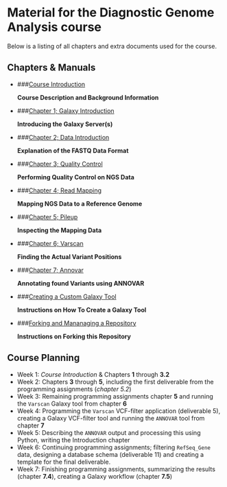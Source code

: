 # Material for the Diagnostic Genome Analysis course

Below is a listing of all chapters and extra documents used for the course.

## Chapters & Manuals

* ###[Course Introduction](http://nbviewer.jupyter.org/urls/bitbucket.org/mkempenaar/diagnosticgenomeanalysis/raw/master/chapters/00_introduction.ipynb)

    **Course Description and Background Information**  

* ###[Chapter 1; Galaxy Introduction](http://nbviewer.jupyter.org/urls/bitbucket.org/mkempenaar/diagnosticgenomeanalysis/raw/master/chapters/01_galaxy_introduction.ipynb)

    **Introducing the Galaxy Server(s)**  

* ###[Chapter 2; Data Introduction](http://nbviewer.jupyter.org/urls/bitbucket.org/mkempenaar/diagnosticgenomeanalysis/raw/master/chapters/02_data.ipynb)

    **Explanation of the FASTQ Data Format**

* ###[Chapter 3; Quality Control](http://nbviewer.jupyter.org/urls/bitbucket.org/mkempenaar/diagnosticgenomeanalysis/raw/master/chapters/03_qc.ipynb)

    **Performing Quality Control on NGS Data**

* ###[Chapter 4; Read Mapping](http://nbviewer.jupyter.org/urls/bitbucket.org/mkempenaar/diagnosticgenomeanalysis/raw/master/chapters/04_read_mapping.ipynb)

    **Mapping NGS Data to a Reference Genome**

* ###[Chapter 5; Pileup](http://nbviewer.jupyter.org/urls/bitbucket.org/mkempenaar/diagnosticgenomeanalysis/raw/master/chapters/05_pileup.ipynb)

    **Inspecting the Mapping Data**

* ###[Chapter 6; Varscan](http://nbviewer.jupyter.org/urls/bitbucket.org/mkempenaar/diagnosticgenomeanalysis/raw/master/chapters/06_varscan.ipynb)

    **Finding the Actual Variant Positions**

* ###[Chapter 7; Annovar](http://nbviewer.jupyter.org/urls/bitbucket.org/mkempenaar/diagnosticgenomeanalysis/raw/master/chapters/07_annovar.ipynb)

    **Annotating found Variants using ANNOVAR**

* ###[Creating a Custom Galaxy Tool](http://nbviewer.jupyter.org/urls/bitbucket.org/mkempenaar/diagnosticgenomeanalysis/raw/master/chapters/a1_custom_galaxy_tool.ipynb)

    **Instructions on How To Create a Galaxy Tool**

* ###[Forking and Mananaging a Repository](http://nbviewer.jupyter.org/urls/bitbucket.org/mkempenaar/diagnosticgenomeanalysis/raw/master/chapters/a2_repository.ipynb)

    **Instructions on Forking this Repository**


## Course Planning

* Week 1: *Course Introduction* & Chapters **1** through **3.2**
* Week 2: Chapters **3** through **5**, including the first deliverable from the programming assignments (*chapter 5.2*)
* Week 3: Remaining programming assignments chapter **5** and running the `Varscan` Galaxy tool from chapter **6**
* Week 4: Programming the `Varscan` VCF-filter application (deliverable 5), creating a Galaxy VCF-filter tool and running the `ANNOVAR` tool from chapter **7**
* Week 5: Describing the `ANNOVAR` output and processing this using Python, writing the Introduction chapter
* Week 6: Continuing programming assignments; filtering `RefSeq_Gene` data, designing a database schema (deliverable 11) and creating a template for the final deliverable.
* Week 7: Finishing programming assignments, summarizing the results (chapter **7.4**), creating a Galaxy workflow (chapter **7.5**)
